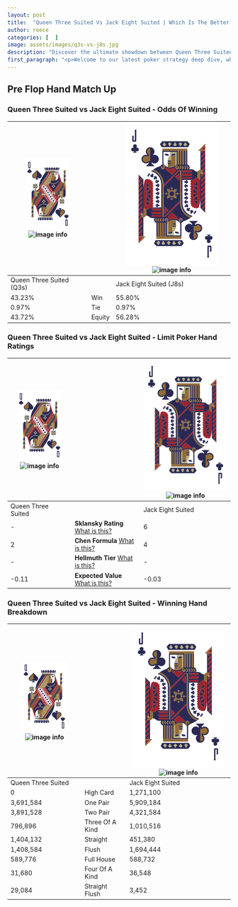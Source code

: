 ```yaml
---
layout: post
title:  "Queen Three Suited Vs Jack Eight Suited | Which Is The Better Hand In Poker? A Complete Guide"
author: reece
categories: [  ]
image: assets/images/q3s-vs-j8s.jpg
description: "Discover the ultimate showdown between Queen Three Suited and Jack Eight Suited in poker! Uncover the odds, strategies, and scenarios where one hand triumphs over the other. Get ready to up your poker game with this thrilling analysis."
first_paragraph: "<p>Welcome to our latest poker strategy deep dive, where we're pitting two distinct hands against each other in a high-stakes showdown: Queen Three Suited vs Jack Eight Suited.</p><p>In the dynamic world of poker, every decision counts, and knowing which hand holds the upper hand is key to your success at the table.</p><p>In this article, we'll dissect these two hands, explore the scenarios where one dominates the other, and equip you with the knowledge to make strategic choices that can tip the odds in your favor.</p><p>Get ready to unravel the intriguing dynamics of these poker hands and elevate your game to new heights.</p>"
---
```




[comment]: # (sp0)

## Pre Flop Hand Match Up

<div class="table hand-ratings" markdown="1"> 



### Queen Three Suited vs Jack Eight Suited - Odds Of Winning


    
| ![image info](assets/images/hand1/Q.png) ![image info](assets/images/hand1/3s.png) |  | ![image info](assets/images/hand2/J.png) ![image info](assets/images/hand2/8s.png) |
| -------- | -------- | -------- |
| Queen Three Suited (Q3s) |  | Jack Eight Suited (J8s) |
| 43.23% | Win | 55.80% |
| 0.97% | Tie | 0.97% |
| 43.72% | Equity | 56.28% |




[comment]: # (sp1)



### Queen Three Suited vs Jack Eight Suited - Limit Poker Hand Ratings


    
| ![image info](assets/images/hand1/Q.png) ![image info](assets/images/hand1/3s.png) |  | ![image info](assets/images/hand2/J.png) ![image info](assets/images/hand2/8s.png) |
| -------- | -------- | -------- |
| Queen Three Suited |  | Jack Eight Suited |
| - | **Sklansky Rating** [What is this?](/sklansky-rating-explained) | 6 |
| 2 | **Chen Formula** [What is this?](/chen-formula-explained) | 4 |
| - | **Hellmuth Tier** [What is this?](/Hellmuth-tier-explained) | - |
| -0.11 | **Expected Value** [What is this?](/expected-value-explained) | -0.03 |




[comment]: # (sp2)



### Queen Three Suited vs Jack Eight Suited - Winning Hand Breakdown


    
| ![image info](assets/images/hand1/Q.png) ![image info](assets/images/hand1/3s.png) |  | ![image info](assets/images/hand2/J.png) ![image info](assets/images/hand2/8s.png) |
| -------- | -------- | -------- |
| Queen Three Suited |  | Jack Eight Suited |
| 0 | High Card | 1,271,100 |
| 3,691,584 | One Pair | 5,909,184 |
| 3,891,528 | Two Pair | 4,321,584 |
| 796,896 | Three Of A Kind | 1,010,516 |
| 1,404,132 | Straight | 451,380 |
| 1,408,584 | Flush | 1,694,444 |
| 589,776 | Full House | 588,732 |
| 31,680 | Four Of A Kind | 36,548 |
| 29,084 | Straight Flush | 3,452 |




[comment]: # (sp3)



</div>

[comment]: # (sp4)



[comment]: # (sp5)


